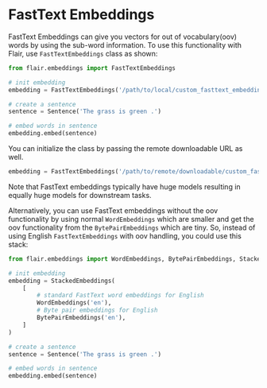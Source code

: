 # FastText Embeddings

FastText Embeddings can give you vectors for out of vocabulary(oov) words by using the sub-word information.
 To use this functionality with Flair, use `FastTextEmbeddings` class as shown:

```python
from flair.embeddings import FastTextEmbeddings

# init embedding
embedding = FastTextEmbeddings('/path/to/local/custom_fasttext_embeddings.bin')

# create a sentence
sentence = Sentence('The grass is green .')

# embed words in sentence
embedding.embed(sentence)
```

You can initialize the class by passing the remote downloadable URL as well.

```python
embedding = FastTextEmbeddings('/path/to/remote/downloadable/custom_fasttext_embeddings.bin', use_local=False)
```

Note that FastText embeddings typically have huge models resulting in equally huge models for downstream tasks.

Alternatively, you can use FastText embeddings without the oov functionality by using normal `WordEmbeddings` which
are smaller and get
the oov functionality from the `BytePairEmbeddings` which are tiny. So, instead of using English `FastTextEmbeddings`
with oov handling, you could use this stack:

```python
from flair.embeddings import WordEmbeddings, BytePairEmbeddings, StackedEmbeddings

# init embedding
embedding = StackedEmbeddings(
    [
        # standard FastText word embeddings for English
        WordEmbeddings('en'),
        # Byte pair embeddings for English
        BytePairEmbeddings('en'),
    ]
)

# create a sentence
sentence = Sentence('The grass is green .')

# embed words in sentence
embedding.embed(sentence)
```

